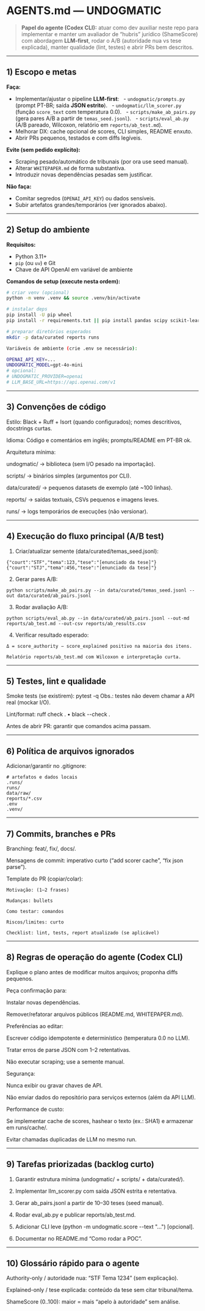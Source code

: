 # AGENTS.md — UNDOGMATIC

> **Papel do agente (Codex CLI):** atuar como dev auxiliar neste repo para implementar e manter um avaliador de “hubris” jurídico (ShameScore) com abordagem **LLM-first**, rodar o A/B (autoridade nua vs tese explicada), manter qualidade (lint, testes) e abrir PRs bem descritos.

---

## 1) Escopo e metas

**Faça:**
- Implementar/ajustar o pipeline **LLM-first**:
  - `undogmatic/prompts.py` (prompt PT-BR; saída **JSON estrito**).
  - `undogmatic/llm_scorer.py` (função `score_text` com temperatura 0.0).
  - `scripts/make_ab_pairs.py` (gera pares A/B a partir de `temas_seed.jsonl`).
  - `scripts/eval_ab.py` (A/B pareado, Wilcoxon, relatório em `reports/ab_test.md`).
- Melhorar DX: cache opcional de scores, CLI simples, README enxuto.
- Abrir PRs pequenos, testados e com diffs legíveis.

**Evite (sem pedido explícito):**
- Scraping pesado/automático de tribunais (por ora use seed manual).
- Alterar `WHITEPAPER.md` de forma substantiva.
- Introduzir novas dependências pesadas sem justificar.

**Não faça:**
- Comitar segredos (`OPENAI_API_KEY`) ou dados sensíveis.
- Subir artefatos grandes/temporários (ver ignorados abaixo).

---

## 2) Setup do ambiente

**Requisitos:**
- Python 3.11+
- `pip` (ou `uv`) e Git
- Chave de API OpenAI em variável de ambiente

**Comandos de setup (execute nesta ordem):**
```bash
# criar venv (opcional)
python -m venv .venv && source .venv/bin/activate

# instalar deps
pip install -U pip wheel
pip install -r requirements.txt || pip install pandas scipy scikit-learn pydantic tqdm python-dotenv openai

# preparar diretórios esperados
mkdir -p data/curated reports runs

Variáveis de ambiente (crie .env se necessário):

OPENAI_API_KEY=...
UNDOGMATIC_MODEL=gpt-4o-mini
# opcional:
# UNDOGMATIC_PROVIDER=openai
# LLM_BASE_URL=https://api.openai.com/v1
```

---

## 3) Convenções de código

Estilo: Black + Ruff + Isort (quando configurados); nomes descritivos, docstrings curtas.

Idioma: Código e comentários em inglês; prompts/README em PT-BR ok.

Arquitetura mínima:

undogmatic/ → biblioteca (sem I/O pesado na importação).

scripts/ → binários simples (argumentos por CLI).

data/curated/ → pequenos datasets de exemplo (até ~100 linhas).

reports/ → saídas textuais, CSVs pequenos e imagens leves.

runs/ → logs temporários de execuções (não versionar).

---

## 4) Execução do fluxo principal (A/B test)

1. Criar/atualizar semente (data/curated/temas_seed.jsonl):

```
{"court":"STF","tema":123,"tese":"[enunciado da tese]"}
{"court":"STJ","tema":456,"tese":"[enunciado da tese]"}
```

2. Gerar pares A/B:

```
python scripts/make_ab_pairs.py --in data/curated/temas_seed.jsonl --out data/curated/ab_pairs.jsonl
```

3. Rodar avaliação A/B:

```
python scripts/eval_ab.py --in data/curated/ab_pairs.jsonl --out-md reports/ab_test.md --out-csv reports/ab_results.csv
```

4. Verificar resultado esperado:

```
Δ = score_authority − score_explained positivo na maioria dos itens.

Relatório reports/ab_test.md com Wilcoxon e interpretação curta.
```

---

## 5) Testes, lint e qualidade

Smoke tests (se existirem):
pytest -q
Obs.: testes não devem chamar a API real (mockar I/O).

Lint/format:
ruff check . • black --check .

Antes de abrir PR: garantir que comandos acima passam.

---

## 6) Política de arquivos ignorados

Adicionar/garantir no .gitignore:

```
# artefatos e dados locais
.runs/
runs/
data/raw/
reports/*.csv
.env
.venv/
```

---

## 7) Commits, branches e PRs

Branching: feat/<curto>, fix/<curto>, docs/<curto>.

Mensagens de commit: imperativo curto (“add scorer cache”, “fix json parse”).

Template do PR (copiar/colar):

```
Motivação: (1–2 frases)

Mudanças: bullets

Como testar: comandos

Riscos/limites: curto

Checklist: lint, tests, report atualizado (se aplicável)
```

---

## 8) Regras de operação do agente (Codex CLI)

Explique o plano antes de modificar muitos arquivos; proponha diffs pequenos.

Peça confirmação para:

Instalar novas dependências.

Remover/refatorar arquivos públicos (README.md, WHITEPAPER.md).

Preferências ao editar:

Escrever código idempotente e determinístico (temperatura 0.0 no LLM).

Tratar erros de parse JSON com 1–2 retentativas.

Não executar scraping; use a semente manual.

Segurança:

Nunca exibir ou gravar chaves de API.

Não enviar dados do repositório para serviços externos (além da API LLM).

Performance de custo:

Se implementar cache de scores, hashear o texto (ex.: SHA1) e armazenar em runs/cache/.

Evitar chamadas duplicadas de LLM no mesmo run.

---

## 9) Tarefas priorizadas (backlog curto)

1. Garantir estrutura mínima (undogmatic/ + scripts/ + data/curated/).

2. Implementar llm_scorer.py com saída JSON estrita e retentativa.

3. Gerar ab_pairs.jsonl a partir de 10–30 teses (seed manual).

4. Rodar eval_ab.py e publicar reports/ab_test.md.

5. Adicionar CLI leve (python -m undogmatic.score --text "...") [opcional].

6. Documentar no README.md “Como rodar a POC”.

---

## 10) Glossário rápido para o agente

Authority-only / autoridade nua: “STF Tema 1234” (sem explicação).

Explained-only / tese explicada: conteúdo da tese sem citar tribunal/tema.

ShameScore (0..100): maior = mais “apelo à autoridade” sem análise.
